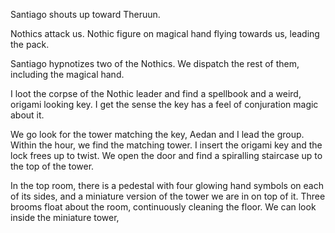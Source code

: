 Santiago shouts up toward Theruun.

Nothics attack us. Nothic figure on magical hand flying towards us, leading the pack.

Santiago hypnotizes two of the Nothics. We dispatch the rest of them, including the magical hand.

I loot the corpse of the Nothic leader and find a spellbook and a weird, origami looking key. I get the sense the key has a feel of conjuration magic about it.

We go look for the tower matching the key, Aedan and I lead the group. Within the hour, we find the matching tower. I insert the origami key and the lock frees up to twist. We open the door and find a spiralling staircase up to the top of the tower.

In the top room, there is a pedestal with four glowing hand symbols on each of its sides, and a miniature version of the tower we are in on top of it. Three brooms float about the room, continuously cleaning the floor. We can look inside the miniature tower, 